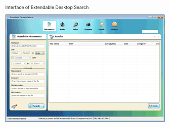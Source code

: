 
Interface of Extendable Desktop Search 

![Extendable Desktop Search](https://github.com/vineelkovvuri/Projects/raw/master/ExtendableDesktopSearch/Extendable-Desktop-Search.png)

